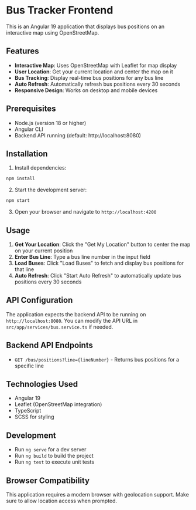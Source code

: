 # Bus Tracker Frontend

This is an Angular 19 application that displays bus positions on an interactive map using OpenStreetMap.

## Features

- **Interactive Map**: Uses OpenStreetMap with Leaflet for map display
- **User Location**: Get your current location and center the map on it
- **Bus Tracking**: Display real-time bus positions for any bus line
- **Auto Refresh**: Automatically refresh bus positions every 30 seconds
- **Responsive Design**: Works on desktop and mobile devices

## Prerequisites

- Node.js (version 18 or higher)
- Angular CLI
- Backend API running (default: http://localhost:8080)

## Installation

1. Install dependencies:

```bash
npm install
```

2. Start the development server:

```bash
npm start
```

3. Open your browser and navigate to `http://localhost:4200`

## Usage

1. **Get Your Location**: Click the "Get My Location" button to center the map on your current position
2. **Enter Bus Line**: Type a bus line number in the input field
3. **Load Buses**: Click "Load Buses" to fetch and display bus positions for that line
4. **Auto Refresh**: Click "Start Auto Refresh" to automatically update bus positions every 30 seconds

## API Configuration

The application expects the backend API to be running on `http://localhost:8080`. You can modify the API URL in `src/app/services/bus.service.ts` if needed.

## Backend API Endpoints

- `GET /bus/positions?line={lineNumber}` - Returns bus positions for a specific line

## Technologies Used

- Angular 19
- Leaflet (OpenStreetMap integration)
- TypeScript
- SCSS for styling

## Development

- Run `ng serve` for a dev server
- Run `ng build` to build the project
- Run `ng test` to execute unit tests

## Browser Compatibility

This application requires a modern browser with geolocation support. Make sure to allow location access when prompted.
